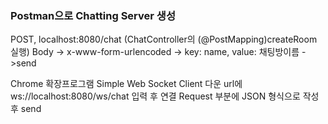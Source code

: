 <h3>Postman으로 Chatting Server 생성</h3>

POST, localhost:8080/chat (ChatController의 (@PostMapping)createRoom 실행)
Body -> x-www-form-urlencoded -> key: name, value: 채팅방이름 ->send

Chrome 확장프로그램 Simple Web Socket Client 다운
url에 ws://localhost:8080/ws/chat 입력 후 연결
Request 부분에 JSON 형식으로 작성 후 send
